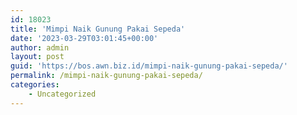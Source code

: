 ```yaml
---
id: 18023
title: 'Mimpi Naik Gunung Pakai Sepeda'
date: '2023-03-29T03:01:45+00:00'
author: admin
layout: post
guid: 'https://bos.awn.biz.id/mimpi-naik-gunung-pakai-sepeda/'
permalink: /mimpi-naik-gunung-pakai-sepeda/
categories:
    - Uncategorized
---
```


